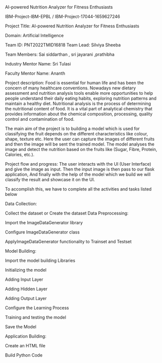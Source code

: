 AI-powered Nutrition Analyzer for Fitness Enthusiasts

IBM-Project-IBM-EPBL / IBM-Project-17044-1659627246

Project Title: AI-powered Nutrition Analyzer for Fitness Enthusiasts

Domain: Artificial Intelligence

Team ID: PNT2022TMID16818
Team Lead: Silviya Sheeba 

Team Members: Sai siddarthan , sri jayarani ,prathibha

Industry Mentor Name: Sri Tulasi

Faculty Mentor Name: Ananth

Project description: Food is essential for human life and has been the concern of many healthcare conventions. Nowadays new dietary assessment and nutrition analysis tools enable more opportunities to help people understand their daily eating habits, exploring nutrition patterns and maintain a healthy diet. Nutritional analysis is the process of determining the nutritional content of food. It is a vital part of analytical chemistry that provides information about the chemical composition, processing, quality control and contamination of food.

The main aim of the project is to building a model which is used for classifying the fruit depends on the different characteristics like colour, shape, texture etc. Here the user can capture the images of different fruits and then the image will be sent the trained model. The model analyses the image and detect the nutrition based on the fruits like (Sugar, Fibre, Protein, Calories, etc.).

Project flow and progress: The user interacts with the UI (User Interface) and give the image as input. Then the input image is then pass to our flask application, And finally with the help of the model which we build we will classify the result and showcase it on the UI.

To accomplish this, we have to complete all the activities and tasks listed below

Data Collection:

Collect the dataset or Create the dataset Data Preprocessing:

Import the ImageDataGenerator library

Configure ImageDataGenerator class

ApplyImageDataGenerator functionality to Trainset and Testset

Model Building:

Import the model building Libraries

Initializing the model

Adding Input Layer

Adding Hidden Layer

Adding Output Layer

Configure the Learning Process

Training and testing the model

Save the Model

Application Building:

Create an HTML file

Build Python Code
